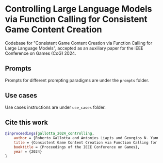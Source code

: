 # Controlling Large Language Models via Function Calling for Consistent Game Content Creation

Codebase for "Consistent Game Content Creation via Function Calling for Large Language Models", accepted as an auxiliary paper for the IEEE Conference on Games (CoG) 2024.

## Prompts
Prompts for different prompting paradigms are under the `prompts` folder.

## Use cases
Use cases instructions are under `use_cases` folder.

## Cite this work
```bibtex
@inproceedings{gallotta_2024_controlling,
	author = {Roberto Gallotta and Antonios Liapis and Georgios N. Yannakakis},
	title = {Consistent Game Content Creation via Function Calling for Large Language Models},
	booktitle = {Proceedings of the IEEE Conference on Games},
	year = {2024}
}
```
